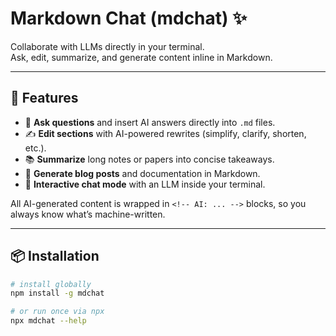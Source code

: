 # Markdown Chat (mdchat) ✨  
Collaborate with LLMs directly in your terminal.  
Ask, edit, summarize, and generate content inline in Markdown.  

---

## 🚀 Features
- 📝 **Ask questions** and insert AI answers directly into `.md` files.  
- ✍️ **Edit sections** with AI-powered rewrites (simplify, clarify, shorten, etc.).  
- 📚 **Summarize** long notes or papers into concise takeaways.  
- 📄 **Generate blog posts** and documentation in Markdown.  
- 💬 **Interactive chat mode** with an LLM inside your terminal.  

All AI-generated content is wrapped in `<!-- AI: ... -->` blocks, so you always know what’s machine-written.  

---

## 📦 Installation
```bash
# install globally
npm install -g mdchat

# or run once via npx
npx mdchat --help
